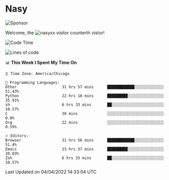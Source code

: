 # Nasy

<!--
<p align="center">
<img height="200" src="https://github-readme-stats.vercel.app/api?username=nasyxx&count_private=true&show_icons=true&theme=dracula&include_all_commits=true"/>
<img height="200" src="https://github-readme-stats.vercel.app/api/top-langs/?username=nasyxx&theme=dracula&hide=html,jupyter+notebook&count_private=true&show_icons=true"/>
</p>

  
----------------
-->

![Sponsor](https://img.shields.io/static/v1.svg?label=Sponsor&message=%E2%9D%A4&logo=GitHub&style=flat&color=pink)
 
Welcome, the ![nasyxx visitor counter](https://count.getloli.com/get/@nasyxx?theme=rule34)th vistor!
 
<!--START_SECTION:waka-->
![Code Time](http://img.shields.io/badge/Code%20Time-2%2C154%20hrs%207%20mins-blue)

![Lines of code](https://img.shields.io/badge/From%20Hello%20World%20I%27ve%20Written-5%20Million%20lines%20of%20code-blue)

📊 **This Week I Spent My Time On** 

```text
⌚︎ Time Zone: America/Chicago

💬 Programming Languages: 
Other                    31 hrs 57 mins      ████████████░░░░░░░░░░░░░   51.43% 
Python                   22 hrs 18 mins      █████████░░░░░░░░░░░░░░░░   35.91% 
sh                       6 hrs 33 mins       ██░░░░░░░░░░░░░░░░░░░░░░░   10.57% 
C                        30 mins             ░░░░░░░░░░░░░░░░░░░░░░░░░   0.8% 
Org                      22 mins             ░░░░░░░░░░░░░░░░░░░░░░░░░   0.59%

🔥 Editors: 
Browser                  31 hrs 56 mins      ████████████░░░░░░░░░░░░░   51.4% 
Emacs                    23 hrs 37 mins      █████████░░░░░░░░░░░░░░░░   38.03% 
Zsh                      6 hrs 33 mins       ██░░░░░░░░░░░░░░░░░░░░░░░   10.57%

```


 Last Updated on 04/04/2022 14:33:04 UTC
<!--END_SECTION:waka-->

<!-- ![visitors](https://visitor-badge.laobi.icu/badge?page_id=nasyxx.nasyxx) -->
